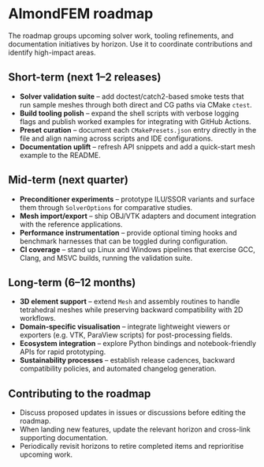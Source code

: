 # AlmondFEM roadmap

The roadmap groups upcoming solver work, tooling refinements, and documentation initiatives
by horizon. Use it to coordinate contributions and identify high-impact areas.

## Short-term (next 1–2 releases)
- **Solver validation suite** – add doctest/catch2-based smoke tests that run sample meshes
  through both direct and CG paths via CMake `ctest`.
- **Build tooling polish** – expand the shell scripts with verbose logging flags and publish
  worked examples for integrating with GitHub Actions.
- **Preset curation** – document each `CMakePresets.json` entry directly in the file and align
  naming across scripts and IDE configurations.
- **Documentation uplift** – refresh API snippets and add a quick-start mesh example to the
  README.

## Mid-term (next quarter)
- **Preconditioner experiments** – prototype ILU/SSOR variants and surface them through
  `SolverOptions` for comparative studies.
- **Mesh import/export** – ship OBJ/VTK adapters and document integration with the reference
  applications.
- **Performance instrumentation** – provide optional timing hooks and benchmark harnesses that
  can be toggled during configuration.
- **CI coverage** – stand up Linux and Windows pipelines that exercise GCC, Clang, and MSVC
  builds, running the validation suite.

## Long-term (6–12 months)
- **3D element support** – extend `Mesh` and assembly routines to handle tetrahedral meshes
  while preserving backward compatibility with 2D workflows.
- **Domain-specific visualisation** – integrate lightweight viewers or exporters (e.g. VTK,
  ParaView scripts) for post-processing fields.
- **Ecosystem integration** – explore Python bindings and notebook-friendly APIs for rapid
  prototyping.
- **Sustainability processes** – establish release cadences, backward compatibility policies,
  and automated changelog generation.

## Contributing to the roadmap
- Discuss proposed updates in issues or discussions before editing the roadmap.
- When landing new features, update the relevant horizon and cross-link supporting
  documentation.
- Periodically revisit horizons to retire completed items and reprioritise upcoming work.
